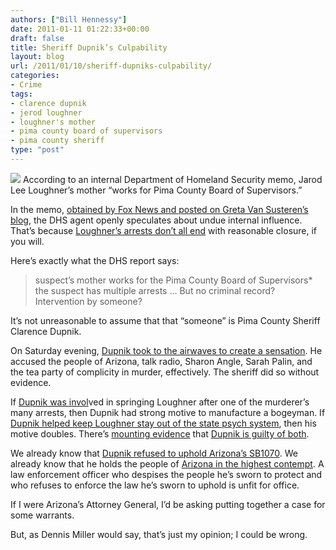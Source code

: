 ```yaml
---
authors: ["Bill Hennessy"]
date: 2011-01-11 01:22:33+00:00
draft: false
title: Sheriff Dupnik’s Culpability
layout: blog
url: /2011/01/10/sheriff-dupniks-culpability/
categories:
- Crime
tags:
- clarence dupnik
- jerod loughner
- loughner's mother
- pima county board of supervisors
- pima county sheriff
type: "post"
---
```


![](https://www.iill.net/wp-content/uploads/images/clarence-dupnik.jpg)
According to an internal Department of Homeland Security memo, Jarod Lee Loughner’s mother “works for Pima County Board of Supervisors.”

 

In the memo, [obtained by Fox News and posted on Greta Van Susteren’s blog](https://gretawire.blogs.foxnews.com/latest-on-shooting-of-congresswoman-giffords-motivation-anti-semitic-and-she-was-the-target/), the DHS agent openly speculates about undue internal influence. That’s because [Loughner’s arrests don’t all end](https://atlasshrugs2000.typepad.com/atlas_shrugs/2011/01/arizona-shooter-loughner-has-gun-despite-criminal-record.html) with reasonable closure, if you will.

 

Here’s exactly what the DHS report says:

 

>   
> 
> suspect’s mother works for the Pima County Board of Supervisors* the suspect has multiple arrests ... But no criminal record? Intervention by someone?
> 
> 

 

It’s not unreasonable to assume that that “someone” is Pima County Sheriff Clarence Dupnik.

 

On Saturday evening, [Dupnik took to the airwaves to create a sensation](https://www.foxnews.com/politics/2011/01/10/dupnik-friends-critics-remarks-arizona-shooting/). He accused the people of Arizona, talk radio, Sharon Angle, Sarah Palin, and the tea party of complicity in murder, effectively. The sheriff did so without evidence.

 

If [Dupnik was invol](https://thechollajumps.wordpress.com/2011/01/09/jared-loughner-is-a-product-of-sheriff-dupniks-office/)ved in springing Loughner after one of the murderer’s many arrests, then Dupnik had strong motive to manufacture a bogeyman. If [Dupnik helped keep Loughner stay out of the state psych system](https://www.redstate.com/moe_lane/2011/01/10/did-dupnik-dismiss-loughner-threat/), then his motive doubles. There’s [mounting evidence](https://gatewaypundit.rightnetwork.com/2011/01/report-sheriff-knew-about-loughners-actions-previous-threats-failed-to-act/) that [Dupnik is guilty of both](https://extranosalley.com/?p=8731). 

 

We already know that [Dupnik refused to uphold Arizona’s SB1070](https://www.nydailynews.com/news/national/2010/04/29/2010-04-29_arizona_sheriff_clarence_dupnik_refuses_to_enforce_states_new_racist_immigration.html). We already know that he holds the people of [Arizona in the highest contempt](https://scaredmonkeys.com/2011/01/09/pima-county-sheriff-clarence-dupnik-blames-arizonas-%E2%80%9Cprejudice-bigotry%E2%80%9D-for-shooting-of-u-s-rep-giffords-by-jared-lee-loughner/). A law enforcement officer who despises the people he’s sworn to protect and who refuses to enforce the law he’s sworn to uphold is unfit for office.

 

If I were Arizona’s Attorney General, I’d be asking putting together a case for some warrants. 

 

But, as Dennis Miller would say, that’s just my opinion; I could be wrong. 
